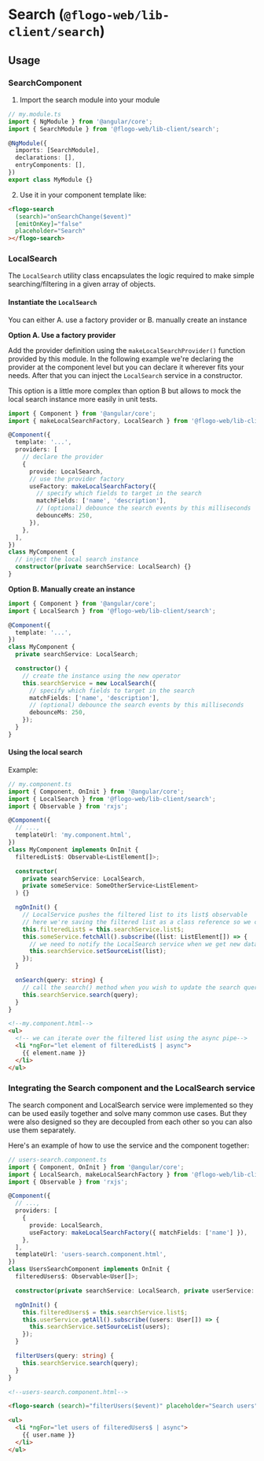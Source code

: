 # Search (`@flogo-web/lib-client/search`)

## Usage

### SearchComponent

1. Import the search module into your module

```typescript
// my.module.ts
import { NgModule } from '@angular/core';
import { SearchModule } from '@flogo-web/lib-client/search';

@NgModule({
  imports: [SearchModule],
  declarations: [],
  entryComponents: [],
})
export class MyModule {}
```

2. Use it in your component template like:

```html
<flogo-search
  (search)="onSearchChange($event)"
  [emitOnKey]="false"
  placeholder="Search"
></flogo-search>
```

### LocalSearch

The `LocalSearch` utility class encapsulates the logic required to make simple searching/filtering
in a given array of objects.

#### Instantiate the `LocalSearch`

You can either A. use a factory provider or B. manually create an instance

**Option A. Use a factory provider**

Add the provider definition using the `makeLocalSearchProvider()` function provided by this module. In the following example
we're declaring the provider at the component level but you can declare it wherever fits your needs.
After that you can inject the `LocalSearch` service in a constructor.

This option is a little more complex than option B but allows to mock the local search instance more easily in unit tests.

```typescript
import { Component } from '@angular/core';
import { makeLocalSearchFactory, LocalSearch } from '@flogo-web/lib-client/search';

@Component({
  template: '...',
  providers: [
    // declare the provider
    {
      provide: LocalSearch,
      // use the provider factory
      useFactory: makeLocalSearchFactory({
        // specify which fields to target in the search
        matchFields: ['name', 'description'],
        // (optional) debounce the search events by this milliseconds
        debounceMs: 250,
      }),
    },
  ],
})
class MyComponent {
  // inject the local search instance
  constructor(private searchService: LocalSearch) {}
}
```

**Option B. Manually create an instance**

```typescript
import { Component } from '@angular/core';
import { LocalSearch } from '@flogo-web/lib-client/search';

@Component({
  template: '...',
})
class MyComponent {
  private searchService: LocalSearch;

  constructor() {
    // create the instance using the new operator
    this.searchService = new LocalSearch({
      // specify which fields to target in the search
      matchFields: ['name', 'description'],
      // (optional) debounce the search events by this milliseconds
      debounceMs: 250,
    });
  }
}
```

#### Using the local search

Example:

```typescript
// my.component.ts
import { Component, OnInit } from '@angular/core';
import { LocalSearch } from '@flogo-web/lib-client/search';
import { Observable } from 'rxjs';

@Component({
  // ...,
  templateUrl: 'my.component.html',
})
class MyComponent implements OnInit {
  filteredList$: Observable<ListElement[]>;

  constructor(
    private searchService: LocalSearch,
    private someService: SomeOtherService<ListElement>
  ) {}

  ngOnInit() {
    // LocalService pushes the filtered list to its list$ observable
    // here we're saving the filtered list as a class reference so we can use it in the template
    this.filteredList$ = this.searchService.list$;
    this.someService.fetchAll().subscribe((list: ListElement[]) => {
      // we need to notify the LocalSearch service when we get new data
      this.searchService.setSourceList(list);
    });
  }

  onSearch(query: string) {
    // call the search() method when you wish to update the search query
    this.searchService.search(query);
  }
}
```

```html
<!--my.component.html-->
<ul>
  <!-- we can iterate over the filtered list using the async pipe-->
  <li *ngFor="let element of filteredList$ | async">
    {{ element.name }}
  </li>
</ul>
```

### Integrating the Search component and the LocalSearch service

The search component and LocalSearch service were implemented so they can be used easily together and solve many common
use cases. But they were also designed so they are decoupled from each other so you can also use them separately.

Here's an example of how to use the service and the component together:

```typescript
// users-search.component.ts
import { Component, OnInit } from '@angular/core';
import { LocalSearch, makeLocalSearchFactory } from '@flogo-web/lib-client/search';
import { Observable } from 'rxjs';

@Component({
  // ...,
  providers: [
    {
      provide: LocalSearch,
      useFactory: makeLocalSearchFactory({ matchFields: ['name'] }),
    },
  ],
  templateUrl: 'users-search.component.html',
})
class UsersSearchComponent implements OnInit {
  filteredUsers$: Observable<User[]>;

  constructor(private searchService: LocalSearch, private userService: UserService) {}

  ngOnInit() {
    this.filteredUsers$ = this.searchService.list$;
    this.userService.getAll().subscribe((users: User[]) => {
      this.searchService.setSourceList(users);
    });
  }

  filterUsers(query: string) {
    this.searchService.search(query);
  }
}
```

```html
<!--users-search.component.html-->

<flogo-search (search)="filterUsers($event)" placeholder="Search users"></flogo-search>

<ul>
  <li *ngFor="let users of filteredUsers$ | async">
    {{ user.name }}
  </li>
</ul>
```

